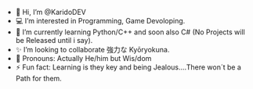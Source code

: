 - 👋 Hi, I’m @KaridoDEV
- 💻 I’m interested in Programming, Game Devoloping.
- 🌱 I’m currently learning Python/C++ and soon also C# (No Projects will be Released until i say).
- ✨ I’m looking to collaborate 強力な Kyōryokuna.
- 📗 Pronouns: Actually He/him but Wis/dom
- ⚡ Fun fact: Learning is they key and being Jealous....There won´t be a Path for them.

<!---
KaridoDEV/KaridoDEV is a ✨ special ✨ repository because its `README.md` (this file) appears on your GitHub profile.
You can click the Preview link to take a look at your changes.
--->
